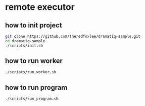 # remote executor

## how to init project

```bash
git clone https://github.com/theredfoxlee/dramatiq-sample.git
cd dramatiq-sample
./scripts/init.sh
```

## how to run worker
```bash
./scripts/run_worker.sh
```

## how to run program
```bash
./scripts/run_program.sh
```
